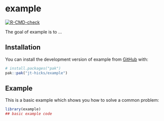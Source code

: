 
# example

<!-- badges: start -->
[![R-CMD-check](https://github.com/jt-hicks/example/actions/workflows/R-CMD-check.yaml/badge.svg)](https://github.com/jt-hicks/example/actions/workflows/R-CMD-check.yaml)
<!-- badges: end -->

The goal of example is to ...

## Installation

You can install the development version of example from [GitHub](https://github.com/) with:

``` r
# install.packages("pak")
pak::pak("jt-hicks/example")
```

## Example

This is a basic example which shows you how to solve a common problem:

``` r
library(example)
## basic example code
```

